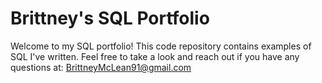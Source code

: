 # Brittney's SQL Portfolio

Welcome to my SQL portfolio! This code repository contains examples of SQL I've written. Feel free to take a look and reach out if you have any questions at: BrittneyMcLean91@gmail.com
